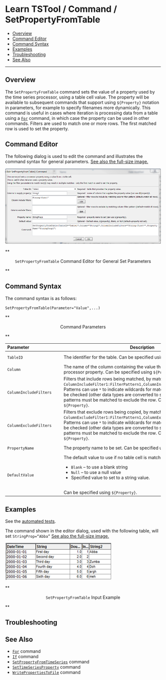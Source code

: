 # Learn TSTool / Command / SetPropertyFromTable #

* [Overview](#overview)
* [Command Editor](#command-editor)
* [Command Syntax](#command-syntax)
* [Examples](#examples)
* [Troubleshooting](#troubleshooting)
* [See Also](#see-also)

-------------------------

## Overview ##

The `SetPropertyFromTable` command sets the value of a property used by the time series processor,
using a table cell value.  The property will be available to subsequent
commands that support using `${Property}` notation in parameters,
for example to specify filenames more dynamically.
This command is useful in cases where iteration is processing data from a table using a
[`For`](../For/For) command, in which case the property can be used in other commands.
Filters are used to match one or more rows.  The first matched row is used to set the property.

## Command Editor ##

The following dialog is used to edit the command and illustrates the command syntax for general parameters.
<a href="../SetPropertyFromTable.png">See also the full-size image.</a>

![SetPropertyFromTable](SetPropertyFromTable.png)

**<p style="text-align: center;">
`SetPropertyFromTable` Command Editor for General Set Parameters
</p>**

## Command Syntax ##

The command syntax is as follows:

```text
SetPropertyFromTable(Parameter="Value",...)
```
**<p style="text-align: center;">
Command Parameters
</p>**

| **Parameter**&nbsp;&nbsp;&nbsp;&nbsp;&nbsp;&nbsp;&nbsp;&nbsp;&nbsp;&nbsp;&nbsp;&nbsp;&nbsp;&nbsp;&nbsp;&nbsp;&nbsp;&nbsp;&nbsp;&nbsp;&nbsp;&nbsp;&nbsp;&nbsp;&nbsp;&nbsp; | **Description** | **Default**&nbsp;&nbsp;&nbsp;&nbsp;&nbsp;&nbsp;&nbsp;&nbsp;&nbsp;&nbsp; |
| --------------|-----------------|----------------- |
|`TableID`|The identifier for the table.  Can be specified using `${Property}`.|None – must be specified.|
|`Column`|The name of the column containing the value that will be used to set the processor property.   Can be specified using `${Property}`.|None – must be specified.|
|`ColumnIncludeFilters`|Filters that include rows being matched, by matching column values:<br>`ColumnIncludeFilter1:FilterPattern1,ColumnIncludeFilter2:FilterPattern2`<br>Patterns can use `*` to indicate wildcards for matches.  Only string values can be checked (other data types are converted to strings for comparison).  All patterns must be matched to exclude the row.  Can be specified using `${Property}`.|All rows are matched.|
|`ColumnExcludeFilters`|Filters that exclude rows being copied, by matching column values:<br>`ColumnExcludeFilter1:FilterPattern1,ColumnExcludeFilter2:FilterPattern2`<br>Patterns can use `*` to indicate wildcards for matches.  Only string values can be checked (other data types are converted to strings for comparison).  All patterns must be matched to exclude the row.  Can be specified using `${Property}`.|All rows are matched.|
|`PropertyName`|The property name to be set.  Can be specified using `${Property}`.|None – must be specified.|
|`DefaultValue`|The default value to use if no table cell is matched:<br><ul><li>`Blank` – to use a blank string</li><li>`Null` – to use a null value</li><li>Specified value to set to a string value.</li></ul><br>Can be specified using `${Property}`.|Property is set to null.|

## Examples ##

See the [automated tests](https://github.com/OpenWaterFoundation/cdss-app-tstool-test/tree/master/test/regression/commands/general/SetPropertyFromTable).

The command shown in the editor dialog, used with the following table, will set `StringProp=“Abba”`
<a href="../SetPropertyFromTable_table.png">See also the full-size image.</a>

![SetPropertyFromTable table](SetPropertyFromTable_table.png)

**<p style="text-align: center;">
`SetPropertyFromTable` Input Example
</p>**

## Troubleshooting ##

## See Also ##

* [`For`](../For/For) command
* [`If`](../If/If) command
* [`SetPropertyFromTimeSeries`](../SetPropertyFromTimeSeries/SetPropertyFromTimeSeries) command
* [`SetTimeSeriesProperty`](../SetTimeSeriesProperty/SetTimeSeriesProperty) command
* [`WritePropertiesToFile`](../WritePropertiesToFile/WritePropertiesToFile) command
